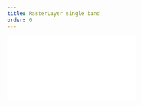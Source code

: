 ```yaml
---
title: RasterLayer single band
order: 0
---
```


<embed src="@/docs/api/raster_layer/raster_layer.zh.md"></embed>
